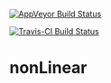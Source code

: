 [![AppVeyor Build Status](https://ci.appveyor.com/api/projects/status/github/pabcarh/nonLinear?branch=master)](https://ci.appveyor.com/project/pabcarh/nonLinear)

[![Travis-CI Build Status](https://travis-ci.org/pabcarh/nonLinear.png?branch=master)](https://travis-ci.org/pabcarh/nonLinear)

# nonLinear
